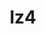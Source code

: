 ---
title: "lz4"
layout: cache
categories: [package, develop-2025-07-13]
meta: {"compilers": ["cce@18.0.0", "gcc@10.5.0", "gcc@11.1.0", "gcc@11.4.0", "gcc@12.4.0", "gcc@13.3.0", "gcc@7.5.0", "intel-oneapi-compilers@2024.1.0", "intel-oneapi-compilers@2025.1.0", "msvc@19.39.33523"], "num_specs": 12, "num_specs_by_stack": {"aws-pcluster-neoverse_v1": 1, "aws-pcluster-x86_64_v4": 2, "build_systems": 1, "data-vis-sdk": 1, "developer-tools-aarch64-linux-gnu": 1, "developer-tools-x86_64_v3-linux-gnu": 1, "e4s": 1, "e4s-cray-rhel": 1, "e4s-neoverse-v2": 1, "e4s-oneapi": 1, "e4s-rocm-external": 1, "hep": 1, "radiuss": 1, "root": 12, "tutorial": 1, "windows-vis": 1}, "oss": ["amzn2", "centos7", "rhel8", "ubuntu18.04", "ubuntu20.04", "ubuntu22.04", "windows10.0.20348"], "platforms": ["linux", "windows"], "stacks": ["aws-pcluster-neoverse_v1", "aws-pcluster-x86_64_v4", "build_systems", "data-vis-sdk", "developer-tools-aarch64-linux-gnu", "developer-tools-x86_64_v3-linux-gnu", "e4s", "e4s-cray-rhel", "e4s-neoverse-v2", "e4s-oneapi", "e4s-rocm-external", "hep", "radiuss", "root", "tutorial", "windows-vis"], "targets": ["aarch64", "neoverse_v1", "neoverse_v2", "x86_64", "x86_64_v3", "x86_64_v4"], "versions": ["1.10.0"]}
spec_details: [{"compiler": "gcc@7.5.0", "hash": "b634xrkzvymn72zb37j2zrpijy2mo4t3", "os": "ubuntu18.04", "platform": "linux", "size": "-", "stacks": ["build_systems", "radiuss", "root"], "target": "x86_64_v3", "variants": ["build_system=makefile", "libs:=shared,static", "+pic"], "versions": ["1.10.0"]}, {"compiler": "gcc@11.1.0", "hash": "bnikvt2hiz7l3qbjgid7e4roih6un7tv", "os": "ubuntu20.04", "platform": "linux", "size": "-", "stacks": ["data-vis-sdk", "root"], "target": "x86_64_v3", "variants": ["build_system=makefile", "libs:=shared,static", "+pic"], "versions": ["1.10.0"]}, {"compiler": "gcc@10.5.0", "hash": "cfuetdrs7ewjaht5wr3oslons3qvbc2r", "os": "centos7", "platform": "linux", "size": "-", "stacks": ["developer-tools-x86_64_v3-linux-gnu", "root"], "target": "x86_64_v3", "variants": ["build_system=makefile", "libs:=shared,static", "+pic"], "versions": ["1.10.0"]}, {"compiler": "cce@18.0.0", "hash": "d33rnra4elphktlik5jclkglhmx2rprt", "os": "rhel8", "platform": "linux", "size": "-", "stacks": ["e4s-cray-rhel", "root"], "target": "x86_64_v3", "variants": ["build_system=makefile", "libs:=shared,static", "+pic"], "versions": ["1.10.0"]}, {"compiler": "gcc@11.4.0", "hash": "dumzuesr44kbgaw7noapdscjfenhe7dn", "os": "ubuntu22.04", "platform": "linux", "size": "-", "stacks": ["e4s-neoverse-v2", "root"], "target": "neoverse_v2", "variants": ["build_system=makefile", "libs:=shared,static", "+pic"], "versions": ["1.10.0"]}, {"compiler": "gcc@11.4.0", "hash": "gdfab4dpneusnemftjcaffegkj4yzwje", "os": "ubuntu22.04", "platform": "linux", "size": "-", "stacks": ["e4s", "e4s-rocm-external", "hep", "root", "tutorial"], "target": "x86_64_v3", "variants": ["build_system=makefile", "libs:=shared,static", "+pic"], "versions": ["1.10.0"]}, {"compiler": "gcc@13.3.0", "hash": "sz2gysdvl5gkv6lxi3y7typ7ocbg36gi", "os": "rhel8", "platform": "linux", "size": "-", "stacks": ["developer-tools-aarch64-linux-gnu", "root"], "target": "aarch64", "variants": ["build_system=makefile", "libs:=shared,static", "+pic"], "versions": ["1.10.0"]}, {"compiler": "intel-oneapi-compilers@2025.1.0", "hash": "vf7mlmdl4t2xztwmu7ysl6ispx7sejpj", "os": "ubuntu22.04", "platform": "linux", "size": "-", "stacks": ["e4s-oneapi", "root"], "target": "x86_64_v3", "variants": ["build_system=makefile", "libs:=shared,static", "+pic"], "versions": ["1.10.0"]}, {"compiler": "intel-oneapi-compilers@2024.1.0", "hash": "vwzdiwerrsbwtxhgkigrav5mqozdvbrn", "os": "amzn2", "platform": "linux", "size": "-", "stacks": ["aws-pcluster-x86_64_v4", "root"], "target": "x86_64_v4", "variants": ["build_system=makefile", "libs:=shared,static", "+pic"], "versions": ["1.10.0"]}, {"compiler": "intel-oneapi-compilers@2024.1.0", "hash": "yhgwremglqk4kiy4wpv3gathzbbvo7uw", "os": "amzn2", "platform": "linux", "size": "-", "stacks": ["aws-pcluster-x86_64_v4", "root"], "target": "x86_64_v3", "variants": ["build_system=makefile", "libs:=shared,static", "+pic"], "versions": ["1.10.0"]}, {"compiler": "gcc@12.4.0", "hash": "yuzv27wulmhsztystdthxujwxc66rk4o", "os": "amzn2", "platform": "linux", "size": "-", "stacks": ["aws-pcluster-neoverse_v1", "root"], "target": "neoverse_v1", "variants": ["build_system=makefile", "libs:=shared,static", "+pic"], "versions": ["1.10.0"]}, {"compiler": "msvc@19.39.33523", "hash": "zgqkspt6qsaco2vuj3nq4juprat66ckz", "os": "windows10.0.20348", "platform": "windows", "size": "-", "stacks": ["root", "windows-vis"], "target": "x86_64", "variants": ["build_system=cmake", "build_type=Release", "generator=ninja", "~ipo", "libs:=shared,static", "+pic"], "versions": ["1.10.0"]}]
---